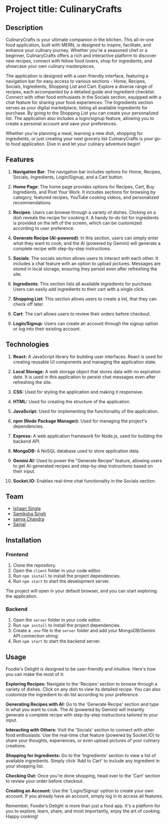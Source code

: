 # Project title: CulinaryCrafts

## Description
CulinaryCrafts is your ultimate companion in the kitchen. This all-in-one food application, built with MERN, is designed to inspire, facilitate, and enhance your culinary journey. Whether you're a seasoned chef or a beginner, CulinaryCrafts offers a rich and interactive platform to discover new recipes, connect with fellow food lovers, shop for ingredients, and showcase your own culinary masterpieces.

The application is designed with a user-friendly interface, featuring a navigation bar for easy access to various sections - Home, Recipes, Socials, Ingredients, Shopping List and Cart. Explore a diverse range of recipes, each accompanied by a detailed guide and ingredient checklist. Connect with other food enthusiasts in the Socials section, equipped with a chat feature for sharing your food experiences. The Ingredients section serves as your digital marketplace, listing all available ingredients for purchase. By going to the Shopping List you can create your personalized list. The application also includes a login/signup feature, allowing you to create a personal account and save your preferences.

Whether you're planning a meal, learning a new dish, shopping for ingredients, or just creating your next grocery list CulinaryCrafts is your go-to food application. Dive in and let your culinary adventure begin!

## Features
1. **Navigation Bar**: The navigation bar includes options for Home, Recipes, Socials, Ingredients, Login/Signup, and a Cart button.

2. **Home Page**: The home page provides options for Recipes, Cart, Buy Ingredients, and Post Your Work. It includes sections for browsing by category, featured recipes, YouTube cooking videos, and personalized recommendations.

3. **Recipes**: Users can browse through a variety of dishes. Clicking on a dish reveals the recipe for cooking it. A handy to-do list for ingredients is provided on the left of the screen, which can be customized according to user preference.

4. **Generate Recipe (AI-powered)**: In this section, users can simply enter what they want to cook, and the AI (powered by Gemini) will generate a complete recipe with step-by-step instructions.

5. **Socials**: The socials section allows users to interact with each other. It includes a chat feature with an option to upload pictures. Messages are stored in local storage, ensuring they persist even after refreshing the site.

6. **Ingredients**: This section lists all available ingredients for purchase. Users can easily add ingredients to their cart with a single click.

7. **Shopping List**: This section allows users to create a list, that they can check off later.

8. **Cart**: The cart allows users to review their orders before checkout.

9. **Login/Signup**: Users can create an account through the signup option or log into their existing account.

## Technologies

1. **React:** A JavaScript library for building user interfaces. React is used for creating reusable UI components and managing the application state.

2. **Local Storage:** A web storage object that stores data with no expiration date. It is used in this application to persist chat messages even after refreshing the site.

3. **CSS:** Used for styling the application and making it responsive.

4. **HTML:** Used for creating the structure of the application.

5. **JavaScript:** Used for implementing the functionality of the application.

6. **npm (Node Package Manager):** Used for managing the project's dependencies.

7. **Express:** A web application framework for Node.js, used for building the backend API.

8. **MongoDB:** A NoSQL database used to store application data.

9. **Gemini AI:** Used to power the "Generate Recipe" feature, allowing users to get AI-generated recipes and step-by-step instructions based on their input.

10. **Socket.IO:** Enables real-time chat functionality in the Socials section.

## Team
- [Ishaan Singla](https://github.com/Ishaan282)
- [Samiksha Singh](https://github.com/SamikshaSingh25)
- [sanya Chandra](https://github.com/MajesterSmith)
- [Sanjal](https://github.com/SanjalJain)

## Installation

### Frontend
1. Clone the repository.
2. Open the `client` folder in your code editor.
3. Run `npm install` to install the project dependencies.
4. Run `npm start` to start the development server.

The project will open in your default browser, and you can start exploring the application.

### Backend
1. Open the `server` folder in your code editor.
2. Run `npm install` to install the project dependencies.
3. Create a `.env` file in the `server` folder and add your MongoDB/Gemini API connection string:
4. Run `npm start` to start the backend server.

## Usage

Foodie's Delight is designed to be user-friendly and intuitive. Here's how you can make the most of it:

**Exploring Recipes:** Navigate to the 'Recipes' section to browse through a variety of dishes. Click on any dish to view its detailed recipe. You can also customize the ingredient to-do list according to your preference.

**Generating Recipes with AI:** Go to the 'Generate Recipe' section and type in what you want to cook. The AI (powered by Gemini) will instantly generate a complete recipe with step-by-step instructions tailored to your input.

**Interacting with Others:** Visit the 'Socials' section to connect with other food enthusiasts. Use the real-time chat feature (powered by Socket.IO) to share your thoughts, experiences, or even upload pictures of your culinary creations.

**Shopping for Ingredients:** Go to the 'Ingredients' section to view a list of available ingredients. Simply click 'Add to Cart' to include any ingredient in your shopping list.

**Checking Out:** Once you're done shopping, head over to the 'Cart' section to review your order before checkout.

**Creating an Account:** Use the 'Login/Signup' option to create your own account. If you already have an account, simply log in to access all features.

Remember, Foodie's Delight is more than just a food app. It's a platform for you to explore, learn, share, and most importantly, enjoy the art of cooking. Happy cooking!